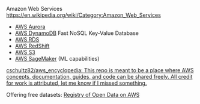 Amazon Web Services
https://en.wikipedia.org/wiki/Category:Amazon_Web_Services

- [AWS Aurora](AWS%20Aurora.md)
- [AWS DynamoDB](https://aws.amazon.com/dynamodb/) Fast NoSQL Key-Value Database
- [AWS RDS](AWS%20RDS.md)
- [AWS RedShift](AWS%20RedShift.md)
- [AWS S3](AWS%20S3.md)
- [AWS SageMaker](https://aws.amazon.com/pm/sagemaker) (ML capabilities)

[cschultz82/aws_encyclopedia: This repo is meant to be a place where AWS concepts, documentation, guides, and code can be shared freely. All credit for work is attributed, let me know if I missed something.](https://github.com/cschultz82/aws_encyclopedia)

Offering free datasets: [Registry of Open Data on AWS](https://registry.opendata.aws/)